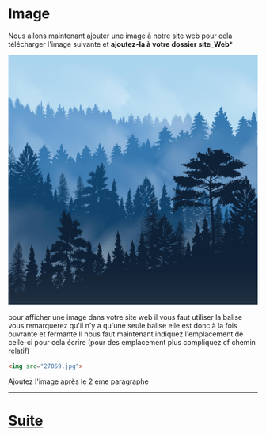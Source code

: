 # Image

Nous allons maintenant ajouter une image à notre site web pour cela télécharger l'image suivante et **ajoutez-la à votre dossier site_Web***

![image](./27059.jpg)


pour afficher une image dans votre site web il vous faut utiliser la balise 
<img/>
vous remarquerez qu'il n'y a qu'une seule balise elle est donc à la fois ouvrante et fermante 
Il nous faut maintenant indiquez l'emplacement de celle-ci pour cela écrire (pour des emplacement plus compliquez cf chemin relatif)

````html
<img src="27059.jpg">
````
 Ajoutez l'image après le 2 eme paragraphe
  
---
# [Suite](./LIEN.md)
